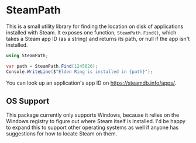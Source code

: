 # SteamPath

This is a small utility library for finding the location on disk of applications installed with
Steam. It exposes one function, `SteamPath.Find()`, which takes a Steam app ID (as a string) and
returns its path, or null if the app isn't installed.

```csharp
using SteamPath;

var path = SteamPath.Find(1245620);
Console.WriteLine($"Elden Ring is installed in {path}");
```

You can look up an application's app ID on <https://steamdb.info/apps/>.

## OS Support

This package currently only supports Windows, because it relies on the Windows registry to figure
out where Steam itself is installed. I'd be happy to expand this to support other operating systems
as well if anyone has suggestions for how to locate Steam on them.
